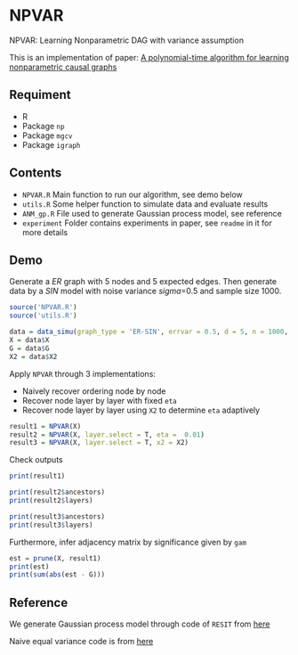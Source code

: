 # NPVAR
 NPVAR: Learning Nonparametric DAG with variance assumption

This is an implementation of paper: 
[A polynomial-time algorithm for learning nonparametric causal graphs](https://arxiv.org/abs/2006.11970)

## Requiment
- R
- Package `np`
- Package `mgcv`
- Package `igraph`

## Contents
- `NPVAR.R` Main function to run our algorithm, see demo below
- `utils.R` Some helper function to simulate data and evaluate results
- `ANM_gp.R` File used to generate Gaussian process model, see reference
- `experiment` Folder contains experiments in paper, see `readme` in it for more details

## Demo
Generate a *ER* graph with 5 nodes and 5 expected edges. Then generate data by a *SIN* model with noise variance *sigma*=0.5 and sample size 1000.
```r
source('NPVAR.R')
source('utils.R')

data = data_simu(graph_type = 'ER-SIN', errvar = 0.5, d = 5, n = 1000, s0 = 1, x2 = T)
X = data$X
G = data$G
X2 = data$X2
```
Apply `NPVAR` through 3 implementations:
- Naively recover ordering node by node
- Recover node layer by layer with fixed `eta`
- Recover node layer by layer using `X2` to determine `eta` adaptively
```r
result1 = NPVAR(X)
result2 = NPVAR(X, layer.select = T, eta =  0.01)
result3 = NPVAR(X, layer.select = T, x2 = X2)
```
Check outputs
```r
print(result1)

print(result2$ancestors)
print(result2$layers)

print(result3$ancestors)
print(result3$layers)
```
Furthermore, infer adjacency matrix by significance given by `gam` 
```r
est = prune(X, result1)
print(est)
print(sum(abs(est - G)))
```

## Reference
We generate Gaussian process model through code of `RESIT` from [here](https://staff.fnwi.uva.nl/j.m.mooij/code/codeANM.zip)

Naive equal variance code is from [here](https://github.com/WY-Chen/EqVarDAG)
